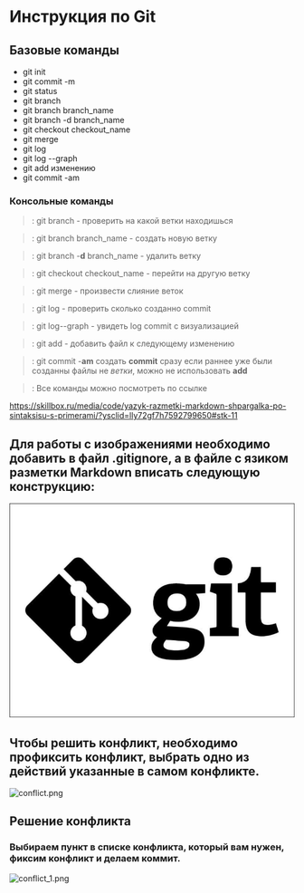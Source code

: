 # Инструкция по Git

## Базовые команды

* git init
* git commit -m
* git status
* git branch 
* git branch branch_name
* git branch -d branch_name 
* git checkout checkout_name 
* git merge 
* git log
* git log --graph
* git add изменению
* git commit -am 

### Консольные команды

>: git branch - проверить на какой ветки находишься

>: git branch branch_name - создать новую ветку

>: git branch -**d** branch_name - удалить ветку

>: git checkout checkout_name - перейти на другую ветку

>: git merge - произвести слияние веток

>: git log - проверить сколько созданно commit

>: git log--graph - увидеть log commit с визуализацией

>: git add - добавить файл к следующему изменению

>: git commit -**am** создать **commit** сразу если раннее уже были созданны файлы не *ветки*, можно не использовать **add**

>: Все команды можно посмотреть по ссылке

<https://skillbox.ru/media/code/yazyk-razmetki-markdown-shpargalka-po-sintaksisu-s-primerami/?ysclid=lly72gf7h7592799650#stk-11>



## Для работы с изображениями необходимо добавить в файл .gitignore, а в файле с язиком разметки Markdown вписать следующую конструкцию:
![gitlogo.jpeg](gitlogo.jpeg)

## Чтобы решить конфликт, необходимо профиксить конфликт, выбрать одно из действий указанные в самом конфликте.

![conflict.png](conflict.png)

## Решение конфликта

### Выбираем пункт в списке конфликта, который вам нужен, фиксим конфликт и делаем коммит.

![conflict_1.png](conflict_1.png)


